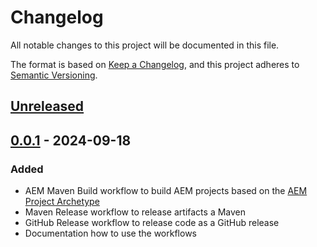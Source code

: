 # Changelog

All notable changes to this project will be documented in this file.

The format is based on [Keep a Changelog](https://keepachangelog.com/en/1.1.0/),
and this project adheres to [Semantic Versioning](https://semver.org/spec/v2.0.0.html).

## [Unreleased]

## [0.0.1] - 2024-09-18

### Added

- AEM Maven Build workflow to build AEM projects based on the [AEM Project Archetype](https://github.com/adobe/aem-project-archetype)
- Maven Release workflow to release artifacts a Maven 
- GitHub Release workflow to release code as a GitHub release
- Documentation how to use the workflows

[unreleased]: https://github.com/orbinson/workflows/compare/0.0.1...HEAD
[0.0.1]: https://github.com/orbinson/workflows/compare/e94feb18236bbf5ad86a4d0acfe3c473289fa53d...0.0.1

